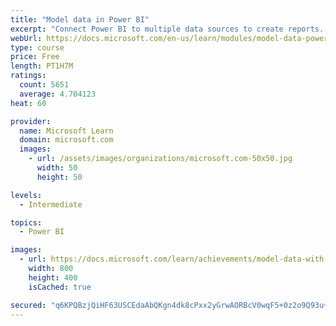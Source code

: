 ```yaml
---
title: "Model data in Power BI"
excerpt: "Connect Power BI to multiple data sources to create reports. Define the relationship between your data sources."
webUrl: https://docs.microsoft.com/en-us/learn/modules/model-data-power-bi/
type: course
price: Free
length: PT1H7M
ratings:
  count: 5651
  average: 4.704123
heat: 60

provider:
  name: Microsoft Learn
  domain: microsoft.com
  images:
    - url: /assets/images/organizations/microsoft.com-50x50.jpg
      width: 50
      height: 50

levels:
  - Intermediate

topics:
  - Power BI

images:
  - url: https://docs.microsoft.com/learn/achievements/model-data-with-power-bi-desktop-social.png
    width: 800
    height: 400
    isCached: true

secured: "q6KPQBzjQiHF63USCEdaAbQKgn4dk8cPxx2yGrwAORBcV0wqF5+0z2o9Q93u+4tM1yC226aRI8gpoiUy8Bjpb1rg1vMsqYvVfDa8gSqMEr0ZgFXC6NwjvUFci8YiGFS3BlLAJvZnpgQ+olOBxm67qEaM6aEBMhjQlo0yZZ/rtZzPO6L65b7GAuVuExRpJhEBC9zfmSRDcdZrgaD+fe3oNZjgDcpTyE0uT3lVjgSK9w9y38pd6XCczZ+f4ZxWpdog8AKq5QcVc8YuJG54olYV3V0lziI6hiXn7NONhATn8hCWHZ7GQdVgq9K9DUjayM2EHi+f8lbjNsSlB+nxKx6SRn+C3an6TPWqDB9p1OdBizqlzcA+DyedSp0DmrQMbhQu715wWDCr9JUQn34YkxompsX7u7K+V1RPQB6en5Fv+A0=;8WHxrhKXFRYhyGtsIeSXRQ=="
---
```


